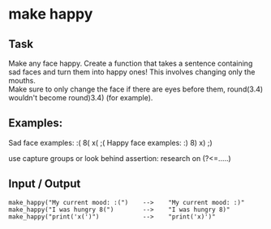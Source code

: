 # make happy

## Task
Make any face happy. Create a function that takes a sentence containing sad faces and turn them into happy ones! This involves changing only the mouths.  
Make sure to only change the face if there are eyes before them, round(3.4) wouldn't become round)3.4) (for example).


## Examples:
Sad face examples: :( 8( x( ;( 
Happy face examples: :) 8) x) ;) 

use capture groups
or look behind assertion: research on (?<=.....)

## Input / Output
```
make_happy("My current mood: :(")    -->    "My current mood: :)"  
make_happy("I was hungry 8(")        -->    "I was hungry 8)"  
make_happy("print('x(')")            -->    "print('x)')"  
